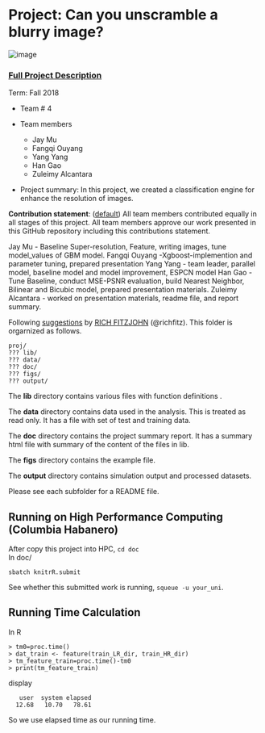 # Project: Can you unscramble a blurry image? 
![image](figs/example.png)

### [Full Project Description](doc/project3_desc.md)

Term: Fall 2018

+ Team # 4
+ Team members
	+ Jay  Mu
	+ Fangqi  Ouyang
	+ Yang Yang
	+ Han Gao 
	+ Zuleimy Alcantara

+ Project summary: In this project, we created a classification engine for enhance the resolution of images. 
	
**Contribution statement**: ([default](doc/a_note_on_contributions.md)) All team members contributed equally in all stages of this project. All team members approve our work presented in this GitHub repository including this contributions statement.

Jay  Mu - Baseline Super-resolution, Feature, writing images, tune model_values of GBM model.
Fangqi  Ouyang -Xgboost-implemention and parameter tuning, prepared presentation 
Yang Yang - team leader, parallel model, baseline model and model improvement, ESPCN model
Han Gao - Tune Baseline, conduct MSE-PSNR evaluation, build Nearest Neighbor, Bilinear and Bicubic model, prepared presentation materials. 
Zuleimy Alcantara - worked on presentation materials, readme file, and report summary. 

Following [suggestions](http://nicercode.github.io/blog/2013-04-05-projects/) by [RICH FITZJOHN](http://nicercode.github.io/about/#Team) (@richfitz). This folder is orgarnized as follows.

```
proj/
??? lib/
??? data/
??? doc/
??? figs/
??? output/
```
The **lib** directory contains various files with function definitions .

The **data** directory contains data used in the analysis. This is treated as read only. It has a file with set of test and training data.

The **doc** directory contains the project summary report. It has a summary html file with summary of the content of the files in lib.

The **figs** directory contains the example file.

The **output** directory contains simulation output and processed datasets.

Please see each subfolder for a README file.

## Running on High Performance Computing (Columbia Habanero)
After copy this project into HPC, `cd doc`  
In doc/   
```
sbatch knitrR.submit
```
See whether this submitted work is running, `squeue -u your_uni`.  

## Running Time Calculation
In R
```
> tm0=proc.time()
> dat_train <- feature(train_LR_dir, train_HR_dir)
> tm_feature_train=proc.time()-tm0
> print(tm_feature_train)
```
display
```
   user  system elapsed 
  12.68   10.70   78.61 
```

So we use elapsed time as our running time.
